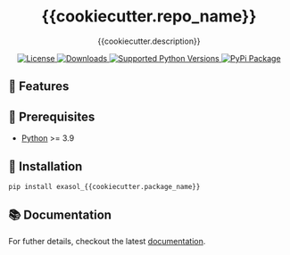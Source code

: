 <h1 align="center">{{cookiecutter.repo_name}}</h1>

<p align="center">
{{cookiecutter.description}}
</p>

<p align="center">

<a href="https://opensource.org/licenses/MIT">
    <img src="https://img.shields.io/pypi/l/{{cookiecutter.__repo_name_slug}}" alt="License">
</a>
<a href="https://pypi.org/project/{{cookiecutter.__repo_name_slug}}/">
    <img src="https://img.shields.io/pypi/dm/{{cookiecutter.__repo_name_slug}}" alt="Downloads">
</a>
<a href="https://pypi.org/project/{{cookiecutter.__repo_name_slug}}/">
    <img src="https://img.shields.io/pypi/pyversions/{{cookiecutter.__repo_name_slug}}" alt="Supported Python Versions">
</a>
<a href="https://pypi.org/project/{{cookiecutter.__repo_name_slug}}/">
    <img src="https://img.shields.io/pypi/v/{{cookiecutter.__repo_name_slug}}" alt="PyPi Package">
</a>
</p>

## 🚀 Features

## 🔌️ Prerequisites

- [Python](https://www.python.org/) >= 3.9

## 💾 Installation

```shell
pip install exasol_{{cookiecutter.package_name}}
```

## 📚 Documentation

For futher details, checkout the latest [documentation](https://exasol.github.io/{{cookiecutter.repo_name}}/).
